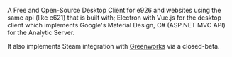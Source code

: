 A Free and Open-Source Desktop Client for
e926 and websites using the same api (like e621)
that is built with; Electron with Vue.js for the
desktop client which implements Google's Material
Design, C# (ASP.NET MVC API) for the Analytic Server.

It also implements Steam integration with
[Greenworks](https://github.com/greenheartgames/greenworks) via a closed-beta.